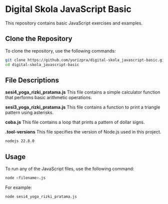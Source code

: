 # Digital Skola JavaScript Basic

This repository contains basic JavaScript exercises and examples.

## Clone the Repository

To clone the repository, use the following commands:

```sh
git clone https://github.com/yorizpra/digital-skola_javascript-basic.git
cd digital-skola_javascript-basic
```

## File Descriptions
**sesi4_yoga_rizki_pratama.js**
This file contains a simple calculator function that performs basic arithmetic operations.

**sesi3_yoga_rizki_pratama.js**
This file contains a function to print a triangle pattern using asterisks.

**coba.js**
This file contains a loop that prints a pattern of dollar signs.

**.tool-versions**
This file specifies the version of Node.js used in this project.
```sh
nodejs 22.8.0
```

## Usage
To run any of the JavaScript files, use the following command:
```sh
node <filename>.js
```
For example:
```sh
node sesi4_yoga_rizki_pratama.js
```